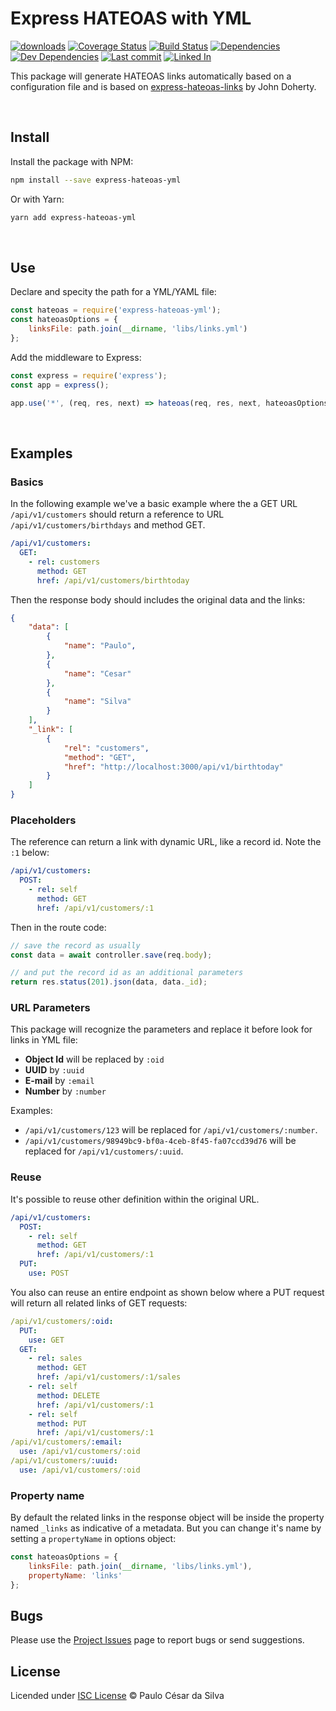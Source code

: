 # Express HATEOAS with YML


[![downloads](https://img.shields.io/npm/dt/express-hateoas-yml.svg)](https://www.npmjs.com/package/express-hateoas-yml)
[![Coverage Status](https://coveralls.io/repos/github/pcs980/express-hateoas-yml/badge.svg?branch=master)](https://coveralls.io/github/pcs980/express-hateoas-yml?branch=master)
[![Build Status](https://travis-ci.org/pcs980/express-hateoas-yml.svg?branch=master)](https://travis-ci.org/pcs980/express-hateoas-yml)
[![Dependencies](https://img.shields.io/david/pcs980/express-hateoas-yml.svg)](https://www.npmjs.com/package/express-hateoas-yml)
[![Dev Dependencies](https://img.shields.io/david/dev/pcs980/express-hateoas-yml.svg)](https://www.npmjs.com/package/express-hateoas-yml)
[![Last commit](https://img.shields.io/github/last-commit/pcs980/express-hateoas-yml.svg)](https://www.npmjs.com/package/express-hateoas-yml)
[![Linked In](https://img.shields.io/badge/Linked-In-blue.svg)](https://www.linkedin.com/in/pcs980)

This package will generate HATEOAS links automatically based on a configuration file and is based on [express-hateoas-links](https://www.npmjs.com/package/express-hateoas-links) by John Doherty.

&nbsp;
## Install

Install the package with NPM:

```bash
npm install --save express-hateoas-yml
```

Or with Yarn:

```bash
yarn add express-hateoas-yml
```

&nbsp;
## Use

Declare and specity the path for a YML/YAML file:

```js
const hateoas = require('express-hateoas-yml');
const hateoasOptions = {
    linksFile: path.join(__dirname, 'libs/links.yml')
};
```

Add the middleware to Express:

```js
const express = require('express');
const app = express();

app.use('*', (req, res, next) => hateoas(req, res, next, hateoasOptions));
```

&nbsp;
## Examples

### Basics

In the following example we've a basic example where the a GET URL `/api/v1/customers` should return a reference to URL `/api/v1/customers/birthdays` and method GET.

```yml
/api/v1/customers:
  GET:
    - rel: customers
      method: GET
      href: /api/v1/customers/birthtoday
```

Then the response body should includes the original data and the links:

```json
{
    "data": [
        {
            "name": "Paulo",
        },
        {
            "name": "Cesar"
        },
        {
            "name": "Silva"
        }
    ],
    "_link": [
        {
            "rel": "customers",
            "method": "GET",
            "href": "http://localhost:3000/api/v1/birthtoday"
        }
    ]
}
```

### Placeholders

The reference can return a link with dynamic URL, like a record id. Note the `:1` below:

```yml
/api/v1/customers:
  POST:
    - rel: self
      method: GET
      href: /api/v1/customers/:1
```

Then in the route code:

```js
// save the record as usually
const data = await controller.save(req.body);

// and put the record id as an additional parameters 
return res.status(201).json(data, data._id);
```

### URL Parameters

This package will recognize the parameters and replace it before look for links in YML file:

* **Object Id** will be replaced by `:oid`
* **UUID** by `:uuid`
* **E-mail** by `:email`
* **Number** by `:number`

Examples:
* `/api/v1/customers/123` will be replaced for `/api/v1/customers/:number`.
* `/api/v1/customers/98949bc9-bf0a-4ceb-8f45-fa07ccd39d76` will be replaced for `/api/v1/customers/:uuid`.

### Reuse

It's possible to reuse other definition within the original URL.

```yml
/api/v1/customers:
  POST:
    - rel: self
      method: GET
      href: /api/v1/customers/:1
  PUT:
    use: POST
```

You also can reuse an entire endpoint as shown below where a PUT request will return all related links of GET requests:

```yml
/api/v1/customers/:oid:
  PUT:
    use: GET
  GET:
    - rel: sales
      method: GET
      href: /api/v1/customers/:1/sales
    - rel: self
      method: DELETE
      href: /api/v1/customers/:1
    - rel: self
      method: PUT
      href: /api/v1/customers/:1
/api/v1/customers/:email:
  use: /api/v1/customers/:oid
/api/v1/customers/:uuid:
  use: /api/v1/customers/:oid
```

### Property name

By default the related links in the response object will be inside the property named `_links` as indicative of a metadata. But you can change it's name by setting a `propertyName` in options object:

```javascript
const hateoasOptions = {
    linksFile: path.join(__dirname, 'libs/links.yml'),
    propertyName: 'links'
};
```

## Bugs

Please use the [Project Issues](https://github.com/pcs980/express-hateoas-yml/issues) page to report bugs or send suggestions.

## License

Licended under [ISC License](LICENSE) © Paulo César da Silva